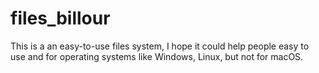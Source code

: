 # files_billour
This is a an easy-to-use files system, I hope it could help people easy to use and for operating systems like Windows, Linux,  but not for macOS.
